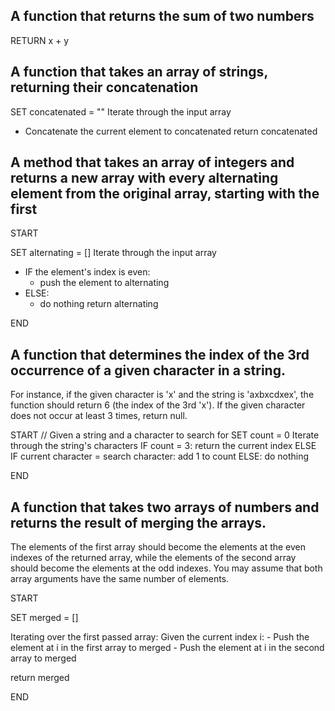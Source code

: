 

## A function that returns the sum of two numbers

RETURN x + y

## A function that takes an array of strings, returning their concatenation

SET concatenated = ""
Iterate through the input array
  - Concatenate the current element to concatenated
return concatenated

## A method that takes an array of integers and returns a new array with every alternating element from the original array, starting with the first

START

SET alternating = []
Iterate through the input array
  - IF the element's index is even:
    - push the element to alternating
  - ELSE:
    - do nothing
return alternating

END

## A function that determines the index of the 3rd occurrence of a given character in a string. 

For instance, if the given character is 'x' and the string is 'axbxcdxex', the function should return 6 (the index of the 3rd 'x'). If the given character does not occur at least 3 times, return null. 

START
// Given a string and a character to search for
SET count = 0
Iterate through the string's characters
  IF count = 3:
    return the current index
  ELSE IF current character = search character:
    add 1 to count
  ELSE:
    do nothing

END

## A function that takes two arrays of numbers and returns the result of merging the arrays. 

The elements of the first array should become the elements at the even indexes of the returned array, while the elements of the second array should become the elements at the odd indexes. You may assume that both array arguments have the same number of elements.

START

SET merged = []

Iterating over the first passed array:
  Given the current index i:
    - Push the element at i in the first array to merged
    - Push the element at i in the second array to merged

return merged

END